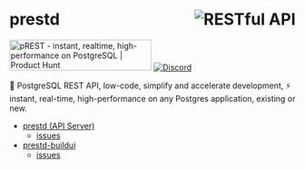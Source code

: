 # <img align="right" src="https://docs.prestd.com/logo.png" alt="RESTful API" title="RESTful API"> prestd

<a href="https://www.producthunt.com/posts/prest?utm_source=badge-featured&utm_medium=badge&utm_souce=badge-prest" target="_blank"><img src="https://api.producthunt.com/widgets/embed-image/v1/featured.svg?post_id=303506&theme=light" alt="pREST - instant, realtime, high-performance on PostgreSQL | Product Hunt" style="width: 250px; height: 54px;" width="250" height="54" /></a>
[![Discord](https://img.shields.io/badge/discord-prestd-blue?logo=discord)](https://discord.gg/JnRjvu39w8)

🐘  PostgreSQL REST API, low-code, simplify and accelerate development, ⚡ instant, real-time, high-performance on any Postgres application, existing or new.

- [prestd (API Server)](https://github.com/prest/prest)
  - [issues](https://github.com/prest/prest/issues?q=is%3Aissue+is%3Aopen+label%3Aproduct%2Fapi)
- [prestd-buildui](https://github.com/prest/prestd-buildui)
  - [issues](https://github.com/prest/prest/issues?q=is%3Aissue+is%3Aopen+label%3Aproduct%2Fbuildui)
